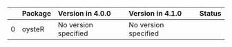 <!-- markdown-link-check-disable -->

|    | Package   | Version in 4.0.0     | Version in 4.1.0     | Status   |
|---:|:----------|:---------------------|:---------------------|:---------|
|  0 | oysteR    | No version specified | No version specified |          |